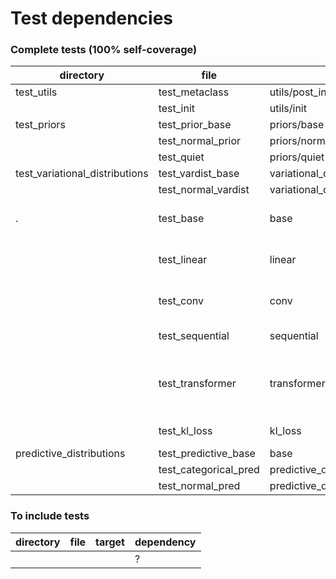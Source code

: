 # Test dependencies

### Complete tests (100% self-coverage)

| directory                      | file                  | target                               | dependency                                                                      |
|--------------------------------|-----------------------|--------------------------------------|---------------------------------------------------------------------------------|
| test_utils                     | test_metaclass        | utils/post_init_metaclass            | None                                                                            |
|                                | test_init             | utils/init                           | None                                                                            |
| test_priors                    | test_prior_base       | priors/base                          | test_metaclass                                                                  |
|                                | test_normal_prior     | priors/normal                        | test_prior_base                                                                 |
|                                | test_quiet            | priors/quiet                         | test_prior_base                                                                 |
| test_variational_distributions | test_vardist_base     | variational_distributions/base       | test_metaclass                                                                  |
|                                | test_normal_vardist   | variational_distributions/normal     | test_vardist_base                                                               |
| .                              | test_base             | base                                 | test_prior_base; test_vardist_base; test_metaclass                              |
|                                | test_linear           | linear                               | test_normal_prior; test_normal_vardist; test_base                               |
|                                | test_conv             | conv                                 | test_normal_prior; test_normal_vardist; test_base                               |
|                                | test_sequential       | sequential                           | test_linear; test_base                                                          |
|                                | test_transformer      | transformer                          | test_base; test_linear; test_normal_prior; test_normal_vardist; test_sequential |
|                                | test_kl_loss          | kl_loss                              | test_normal_pred; test_predictive_base                                          |
| predictive_distributions       | test_predictive_base  | base                                 | test_meta                                                                       |
|                                | test_categorical_pred | predictive_distributions/categorical | test_predictive_base                                                            |
|                                | test_normal_pred      | predictive_distributions/normal      | test_predicitve_base                                                            |

### To include tests

| directory | file             | target      | dependency                                                                      |
|-----------|------------------|-------------|---------------------------------------------------------------------------------|
|           |                  |             | ?                                                                               |
